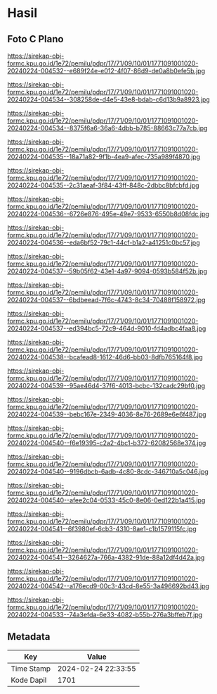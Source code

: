# Hasil

## Foto C Plano

https://sirekap-obj-formc.kpu.go.id/1e72/pemilu/pdpr/17/71/09/10/01/1771091001020-20240224-004532--e689f24e-e012-4f07-86d9-de0a8b0efe5b.jpg

https://sirekap-obj-formc.kpu.go.id/1e72/pemilu/pdpr/17/71/09/10/01/1771091001020-20240224-004534--308258de-d4e5-43e8-bdab-c6d13b9a8923.jpg

https://sirekap-obj-formc.kpu.go.id/1e72/pemilu/pdpr/17/71/09/10/01/1771091001020-20240224-004534--8375f6a6-36a6-4dbb-b785-88663c77a7cb.jpg

https://sirekap-obj-formc.kpu.go.id/1e72/pemilu/pdpr/17/71/09/10/01/1771091001020-20240224-004535--18a71a82-9f1b-4ea9-afec-735a989f4870.jpg

https://sirekap-obj-formc.kpu.go.id/1e72/pemilu/pdpr/17/71/09/10/01/1771091001020-20240224-004535--2c31aeaf-3f84-43ff-848c-2dbbc8bfcbfd.jpg

https://sirekap-obj-formc.kpu.go.id/1e72/pemilu/pdpr/17/71/09/10/01/1771091001020-20240224-004536--6726e876-495e-49e7-9533-6550b8d08fdc.jpg

https://sirekap-obj-formc.kpu.go.id/1e72/pemilu/pdpr/17/71/09/10/01/1771091001020-20240224-004536--eda6bf52-79c1-44cf-b1a2-a41251c0bc57.jpg

https://sirekap-obj-formc.kpu.go.id/1e72/pemilu/pdpr/17/71/09/10/01/1771091001020-20240224-004537--59b05f62-43e1-4a97-9094-0593b584f52b.jpg

https://sirekap-obj-formc.kpu.go.id/1e72/pemilu/pdpr/17/71/09/10/01/1771091001020-20240224-004537--6bdbeead-7f6c-4743-8c34-70488f158972.jpg

https://sirekap-obj-formc.kpu.go.id/1e72/pemilu/pdpr/17/71/09/10/01/1771091001020-20240224-004537--ed394bc5-72c9-464d-9010-fd4adbc4faa8.jpg

https://sirekap-obj-formc.kpu.go.id/1e72/pemilu/pdpr/17/71/09/10/01/1771091001020-20240224-004538--bcafead8-1612-46d6-bb03-8dfb765164f8.jpg

https://sirekap-obj-formc.kpu.go.id/1e72/pemilu/pdpr/17/71/09/10/01/1771091001020-20240224-004539--95ae46d4-37f6-4013-bcbc-132cadc29bf0.jpg

https://sirekap-obj-formc.kpu.go.id/1e72/pemilu/pdpr/17/71/09/10/01/1771091001020-20240224-004539--bebc167e-2349-4036-8e76-2689e6e6f487.jpg

https://sirekap-obj-formc.kpu.go.id/1e72/pemilu/pdpr/17/71/09/10/01/1771091001020-20240224-004540--f6e19395-c2a2-4bc1-b372-62082568e374.jpg

https://sirekap-obj-formc.kpu.go.id/1e72/pemilu/pdpr/17/71/09/10/01/1771091001020-20240224-004540--9196dbcb-6adb-4c80-8cdc-346710a5c046.jpg

https://sirekap-obj-formc.kpu.go.id/1e72/pemilu/pdpr/17/71/09/10/01/1771091001020-20240224-004540--afee2c04-0533-45c0-8e06-0ed122b1a415.jpg

https://sirekap-obj-formc.kpu.go.id/1e72/pemilu/pdpr/17/71/09/10/01/1771091001020-20240224-004541--6f3980ef-6cb3-4310-8ae1-c1b1579115fc.jpg

https://sirekap-obj-formc.kpu.go.id/1e72/pemilu/pdpr/17/71/09/10/01/1771091001020-20240224-004541--3264627a-766a-4382-91de-88a12df4d42a.jpg

https://sirekap-obj-formc.kpu.go.id/1e72/pemilu/pdpr/17/71/09/10/01/1771091001020-20240224-004542--a176ecd9-00c3-43cd-8e55-3a496692bd43.jpg

https://sirekap-obj-formc.kpu.go.id/1e72/pemilu/pdpr/17/71/09/10/01/1771091001020-20240224-004533--74a3efda-6e33-4082-b55b-276a3bffeb7f.jpg


## Metadata

| Key        | Value               |
| ---------- | ------------------- |
| Time Stamp | 2024-02-24 22:33:55 |
| Kode Dapil | 1701                |



